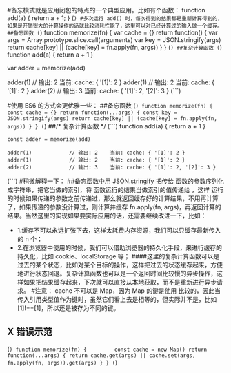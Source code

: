 #备忘模式就是应用闭包的特点的一个典型应用。比如有个函数：
function add(a) {
    return a + 1;
}
(```)
#多次运行 add() 时，每次得到的结果都是重新计算得到的，如果是开销很大的计算操作的话就比较消耗性能了，这里可以对已经计算过的输入做一个缓存。
##备忘函数
(```)
function memorize(fn) {
    var cache = {}
    return function() {
        var args = Array.prototype.slice.call(arguments)
        var key = JSON.stringify(args)
        return cache[key] || (cache[key] = fn.apply(fn, args))
    }
}
(```)
##复杂计算函数
(```)
function add(a) {
    return a + 1
}

var adder = memorize(add)

adder(1)            // 输出: 2    当前: cache: { '[1]': 2 }
adder(1)            // 输出: 2    当前: cache: { '[1]': 2 }
adder(2)            // 输出: 3    当前: cache: { '[1]': 2, '[2]': 3 }
(```)

#使用 ES6 的方式会更优雅一些：
##备忘函数 
(```)
function memorize(fn) {
    const cache = {}
    return function(...args) {
        const key = JSON.stringify(args)
        return cache[key] || (cache[key] = fn.apply(fn, args))
    }
}
(```)
##/* 复杂计算函数 */
(```)
    function add(a) {
        return a + 1
    }

    const adder = memorize(add)

    adder(1)            // 输出: 2    当前: cache: { '[1]': 2 }
    adder(1)            // 输出: 2    当前: cache: { '[1]': 2 }
    adder(2)            // 输出: 3    当前: cache: { '[1]': 2, '[2]': 3 }
(```)
#稍微解释一下：
##备忘函数中用 JSON.stringify 把传给  函数的参数序列化成字符串，把它当做的索引，将 函数运行的结果当做索引的值传递给 ，这样   运行的时候如果传递的参数之前传递过，那么就返回缓存好的计算结果，不用再计算了，如果传递的参数没计算过，则计算并缓存 fn.apply(fn, args)，再返回计算的结果。当然这里的实现如果要实际应用的话，还需要继续改进一下，比如：
- 1.缓存不可以永远扩张下去，这样太耗费内存资源，我们可以只缓存最新传入的 n 个；
- 2.在浏览器中使用的时候，我们可以借助浏览器的持久化手段，来进行缓存的持久化，比如 cookie、localStorage 等；
####这里的复杂计算函数可以是过去的某个状态，比如对某个目标的操作，这样把过去的状态缓存起来，方便地进行状态回退。复杂计算函数也可以是一个返回时间比较慢的异步操作，这样如果把结果缓存起来，下次就可以直接从本地获取，而不是重新进行异步请求。
#注意： cache 不可以是 Map，因为 Map 的键是使用  比较的，因此当传入引用类型值作为键时，虽然它们看上去是相等的，但实际并不是，比如 [1]!==[1]，所以还是被存为不同的键。


## X 错误示范
(```)
    function memorize(fn) {        
    const cache = new Map()
    return function(...args) {
        return cache.get(args) || cache.set(args, fn.apply(fn, args)).get(args)
    }
    }
(```)